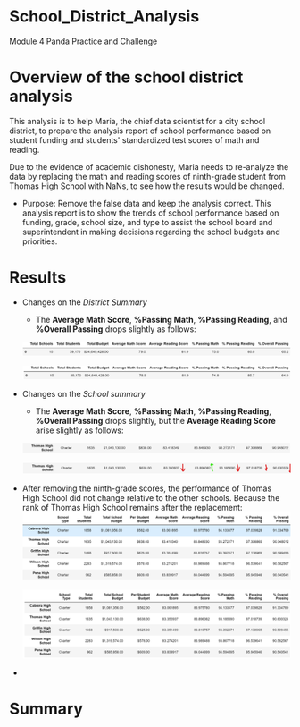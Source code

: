 # School_District_Analysis
Module 4 Panda Practice and Challenge
# Overview of the school district analysis
This analysis is to help Maria, the chief data scientist for a city school district, to prepare the analysis report of school performance based on student funding and students' standardized test scores of math and reading.

Due to the evidence of academic dishonesty, Maria needs to re-analyze the data by replacing the math and reading scores of ninth-grade student from Thomas High School with NaNs, to see how the results would be changed.

  - Purpose: Remove the false data and keep the analysis correct. This analysis report is to show the trends of school performance based on funding, grade, school size, and type to assist the school board and superintendent in making decisions regarding the school budgets and priorities.
# Results
  - Changes on the *District Summary*
     - The **Average Math Score**, **%Passing Math**, **%Passing Reading**, and **%Overall Passing** drops slightly as follows:
     
     ![The district summary-before edition](https://github.com/xueying-lin/School_District_Analysis/blob/5625ddaa3dc0ee51752501dba8d24d17994d4313/Resources/The%20district%20summary-original.PNG)
     
     ![The district summary-after edition](https://github.com/xueying-lin/School_District_Analysis/blob/5625ddaa3dc0ee51752501dba8d24d17994d4313/Resources/The%20district%20summary-updated.PNG)
     
  - Changes on the *School summary*
      - The **Average Math Score**, **%Passing Math**, **%Passing Reading**, **%Overall Passing** drops slightly, but the **Average Reading Score** arise slightly as follows:
      
      ![The School Summary-before edition](https://github.com/xueying-lin/School_District_Analysis/blob/09f1d7bb9a86720c12ea8194d7e65a26ff340a41/Resources/The%20school%20summary-original.PNG)
      
      ![The School Summary-after edition](https://github.com/xueying-lin/School_District_Analysis/blob/09f1d7bb9a86720c12ea8194d7e65a26ff340a41/Resources/The%20school%20summary-updated.jpg)
      
  - After removing the ninth-grade scores, the performance of Thomas High School did not change relative to the other schools. Because the rank of Thomas High School remains after the replacement:
     ![The top five school-original](https://github.com/xueying-lin/School_District_Analysis/blob/3d698a1c25e083256660e8cc1c57a61e592277ce/Resources/top%20five-original.PNG)
     
     ![The top five school-updated](https://github.com/xueying-lin/School_District_Analysis/blob/3d698a1c25e083256660e8cc1c57a61e592277ce/Resources/top%20five-updated.PNG)
     
 - 
# Summary
